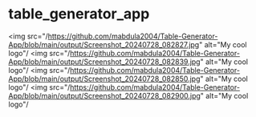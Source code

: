 # table_generator_app

<img src="/https://github.com/mabdula2004/Table-Generator-App/blob/main/output/Screenshot_20240728_082827.jpg" alt="My cool logo"/
<img src="/https://github.com/mabdula2004/Table-Generator-App/blob/main/output/Screenshot_20240728_082839.jpg" alt="My cool logo"/
<img src="/https://github.com/mabdula2004/Table-Generator-App/blob/main/output/Screenshot_20240728_082850.jpg" alt="My cool logo"/
<img src="/https://github.com/mabdula2004/Table-Generator-App/blob/main/output/Screenshot_20240728_082900.jpg" alt="My cool logo"/
